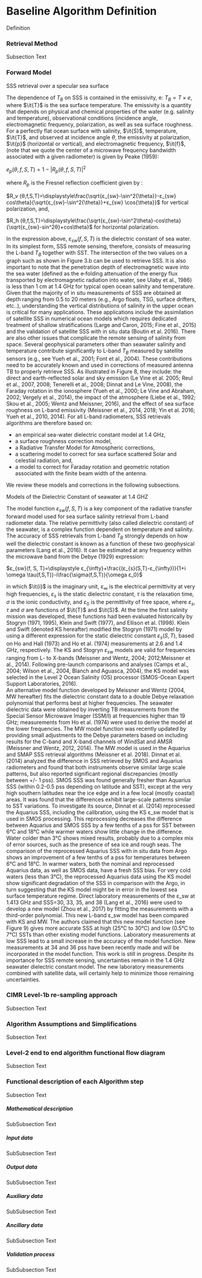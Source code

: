 # Baseline Algorithm Definition

Definition

### Retrieval Method

Subsection Text


### Forward Model

SSS retrieval over a specular sea surface 

The dependence of $T_{B}$ on SSS is contained in the emissivity, e: $T_{B} = T \times e$, where $\it{T}$ is the sea surface temperature. The emissivity is a quantity that depends on physical and chemical properties of the water (e.g. salinity and temperature), observational conditions (incidence angle, electromagnetic frequency, polarization, as well as sea surface roughness. For a perfectly flat ocean surface with salinity, $\it{S}$, temperature, $\it{T}$, and observed at incidence angle $\theta$, the emissivity at polarization, $\it{p}$ (horizontal or vertical), and electromagnetic frequency, $\it{f}$, (note that we quote the center of a microwave frequency bandwidth associated with a given radiometer) is given by Peake (1959):

$e_{p} (\theta,f,S,T)=1-|R_{p} (\theta,f,S,T)|^2$

where $R_p$  is the Fresnel reflection coefficient given by :

$R_v (θ,f,S,T)=\displaystyle\frac{\sqrt{ε_{sw}-\sin^2⁡{\theta}}-ε_{sw} cos\theta}{\sqrt{ε_{sw}-\sin^2{\theta}}+ε_{sw} \cos{\theta}}$ for vertical polarization, and,

$R_h (θ,f,S,T)=\displaystyle\frac{\sqrt{ε_{sw}-\sin^2⁡\theta}-cos\theta}{\sqrt{ε_{sw}-sin^2⁡θ}+cos\theta}$  for horizontal polarization.

In the expression above, $ε_{sw}(f, S, T)$ is the dielectric constant of sea water.  In its simplest form, SSS remote sensing, therefore, consists of measuring the L-band $T_{B}$ together with SST. The intersection of the two values on a graph such as shown in Figure 3.b can be used to retrieve SSS.  It is also important to note that the penetration depth of electromagnetic wave into the sea water (defined as the e‐folding attenuation of the energy flux transported by electromagnetic radiation into water, see Ulaby et al., 1986) is less than 1 cm at 1.4 GHz for typical open ocean salinity and temperature. Given that the majority of in situ measurements of SSS are obtained at depth ranging from 0.5 to 20 meters (e.g., Argo floats, TSG, surface drifters, etc..), understanding the vertical distributions of salinity in the upper ocean is critical for many applications. These applications include the assimilation of satellite SSS in numerical ocean models which requires dedicated treatment of shallow stratifications (Large and Caron, 2015; Fine et al., 2015) and the  validation of satellite SSS with in situ data (Boutin et al. 2016).
There are also other issues that complicate the remote sensing of salinity from space. Several geophysical parameters other than seawater salinity and temperature contribute significantly to L-band $T_B$ measured by satellite sensors (e.g., see Yueh et al., 2001; Font et al., 2004). These contributions need to be accurately known and used in corrections of measured antenna TB to properly retrieve SSS. As illustrated in Figure 8,  they include:  the direct and earth-reflected solar and sky emission (Le Vine et al. 2005; Reul et al., 2007, 2008; Tenerelli et al., 2008; Dinnat and Le Vine, 2008), the Faraday rotation in the ionosphere (Yueh et al., 2000; Le Vine and Abraham, 2002; Vergely et al., 2014),  the impact of the atmosphere (Liebe et al., 1992; Skou et al., 2005; Wentz and Meissner, 2016), and the effect of sea surface roughness on L-band emissivity (Meissner et al., 2014, 2018; Yin et al. 2016; Yueh et al., 2010, 2014).   For all L-band radiometers, SSS retrievals algorithms are therefore based on:   
	
- an empirical sea-water dielectric constant model at 1.4 GHz,
-  a surface roughness correction model,
-  a Radiative Transfer Model for Atmospheric corrections,
-  a scattering model to correct for sea surface scattered Solar and celestial radiation, and, 
-  a model to correct for Faraday rotation and geometric rotation associated with the finite beam width of the antenna.

We review these models and corrections in the following subsections.

 Models of the Dielectric Constant of seawater at 1.4 GHZ

The model function $ε_{sw}(f, S, T)$  is a key component of the radiative transfer forward model used for sea surface salinity retrieval from L-band radiometer data. The relative permittivity (also called dielectric constant) of the seawater, is a complex function dependent on temperature and salinity. The accuracy of SSS retrievals from L-band $T_B$ strongly depends on how well the dielectric constant is known as a function of these two geophysical parameters (Lang et al., 2016). It can be estimated at any frequency within the microwave band from the Debye (1929) expression:
 
 $ε_{sw}(f, S, T)=\displaystyle ε_{\infty}+\frac{(ε_{s}(S,T)-ε_{\infty})}{1+i \omega \tau(f,S,T)}-i\frac{\sigma(f,S,T)}{\omega ε_0}$
 
 
in which $\it{i}$ is the imaginary unit, $ε_{\infty}$ is the electrical permittivity at very high frequencies, $ε_{s}$ is the static dielectric constant, $\tau$ is the relaxation time, $\sigma$ is the ionic conductivity, and $ε_0$ is the permittivity of free space, where $ε_{s}$, $\tau$ and $\sigma$ are functions of $\it{T}$ and $\it{S}$. At the time the first salinity mission was developed, these functions had been evaluated historically by Stogryn (1971, 1995), Klein and Swift (1977), and Ellison et al. (1998). Klein and Swift (denoted KS hereafter) modified the Stogryn (1971) model by using a different expression for the static dielectric constant $ε_{s}(S,T)$, based on Ho and Hall (1973) and Ho et al. (1974) measurements at 2.6 and 1.4 GHz, respectively. The KS and Stogryn $ε_{sw}$ models are valid for frequencies ranging from L- to X-bands (Meissner and Wentz, 2004; 2012;Meissner et al., 2014). Following pre-launch comparisons and analyses (Camps et al., 2004; Wilson et al., 2004, Blanch and Aguasca, 2004), the KS model was selected in the Level 2 Ocean Salinity (OS) processor (SMOS-Ocean Expert Support Laboratories, 2016).  
 	An alternative model function developed by Meissner and Wentz (2004, MW hereafter) fits the dielectric constant data to a double Debye relaxation polynomial that performs best at higher frequencies. The seawater dielectric data were obtained by inverting TB measurements from the Special Sensor Microwave Imager (SSM/I) at frequencies higher than 19 GHz; measurements from Ho et al. (1974) were used to derive the model at the lower frequencies.  The MW model function was recently updated by providing small adjustments to the Debye parameters based on including results for the C-band and X-band channels of WindSat and AMSR (Meissner and Wentz, 2012, 2014).  The MW model is used in the Aquarius and SMAP SSS retrieval algorithms (Meissner et al. 2018). 
Dinnat et al. (2014) analyzed the difference in SSS retrieved by SMOS and Aquarius radiometers and found that both instruments observe similar large scale patterns, but also reported significant regional discrepancies (mostly between +/- 1 pss). SMOS SSS was found generally fresher than Aquarius SSS (within 0.2-0.5 pss depending on latitude and SST), except at the very high southern latitudes near the ice edge and in a few local (mostly coastal) areas. It was found that the differences exhibit large-scale patterns similar to SST variations. To investigate its source, Dinnat et al. (2014) reprocessed the Aquarius SSS, including the calibration, using the KS ε_sw  model that is used in SMOS processing. This reprocessing decreases the difference between Aquarius and SMOS SSS by a few tenths of a pss for SST between 6°C and 18°C while warmer waters show little change in the difference. Water colder than 3°C shows mixed results, probably due to a complex mix of error sources, such as the presence of sea ice and rough seas.  The comparison of the reprocessed Aquarius SSS with in situ data from Argo shows an improvement of a few tenths of a pss for temperatures between 6°C and 18°C. In warmer waters, both the nominal and reprocessed Aquarius data, as well as SMOS data, have a fresh SSS bias. For very cold waters (less than 3°C), the reprocessed Aquarius data using the KS model show significant degradation of the SSS in comparison with the Argo, in turn suggesting that the KS model might be in error in the lowest sea surface temperature regime.
Direct laboratory measurements of the ε_sw at 1.413 GHz and SSS=30, 33, 35, and 38 (Lang et al., 2016) were used to develop a new model (Zhou et al., 2017) by fitting the measurements with a third-order polynomial. This new L-band ε_sw model has been compared with KS and MW.  The authors claimed that this new model function (see Figure 9) gives more accurate SSS at high (25°C to 30°C) and low (0.5°C to 7°C) SSTs than other existing model functions. Laboratory measurements at low SSS lead to a small increase in the accuracy of the model function.  New measurements at 34 and 36 pss have been recently made and will be incorporated in the model function. This work is still in progress.
Despite its importance for SSS remote sensing, uncertainties remain in the 1.4 GHz seawater dielectric constant model. The new laboratory measurements combined with satellite data, will certainly help to minimize those remaining uncertainties.





### CIMR Level-1b re-sampling approach

Subsection Text


### Algorithm Assumptions and Simplifications

Subsection Text

### Level-2 end to end algorithm functional flow diagram

Subsection Text

### Functional description of each Algorithm step

Subsection Text

##### Mathematical description

SubSubsection Text
##### Input data

SubSubsection Text

##### Output data

SubSubsection Text

##### Auxiliary data

SubSubsection Text

##### Ancillary data

SubSubsection Text

##### Validation process

SubSubsection Text


